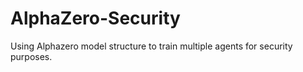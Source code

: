 # AlphaZero-Security

Using Alphazero model structure to train multiple agents for security purposes.
